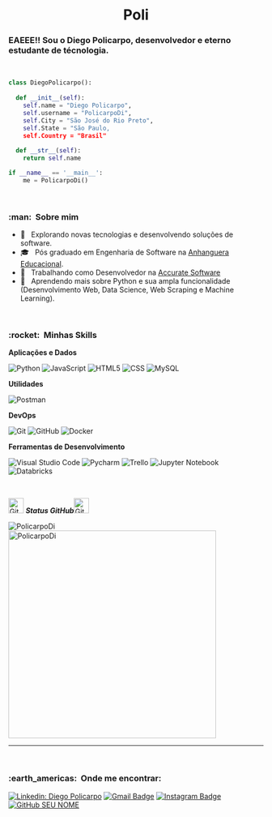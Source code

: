 <h1 align="center">
  <b>Poli</b>
</h1>
<h3>EAEEE!! Sou o Diego Policarpo, desenvolvedor e eterno estudante de técnologia. </h3>
<br>

<p>

```python
class DiegoPolicarpo():
    
  def __init__(self):
    self.name = "Diego Policarpo",
    self.username = "PolicarpoDi",
    self.City = "São José do Rio Preto",
    self.State = "São Paulo,
    self.Country = "Brasil"
  
  def __str__(self):
    return self.name

if __name__ == '__main__':
    me = PolicarpoDi()
```

<br/>

<h3> :man: &nbsp;Sobre mim </h3>

- 🤔 &nbsp; Explorando novas tecnologias e desenvolvendo soluções de software.
- 🎓 &nbsp; Pós graduado em Engenharia de Software na <a href="https://www.anhanguera.com/">Anhanguera Educacional</a>.
- 💼 &nbsp; Trabalhando como Desenvolvedor na <a href="https://accurate.com.br/">Accurate Software</a>
- 🌱 &nbsp; Aprendendo mais sobre Python e sua ampla funcionalidade (Desenvolvimento Web, Data Science, Web Scraping e Machine Learning).

<br/>

<h3> :rocket: &nbsp;Minhas Skills </h3>

**Aplicações e Dados**

  ![Python](https://img.shields.io/badge/-Python-333333?style=flat&logo=Python)
  ![JavaScript](https://img.shields.io/badge/-JavaScript-333333?style=flat&logo=javascript)
  ![HTML5](https://img.shields.io/badge/-HTML5-333333?style=flat&logo=HTML5)
  ![CSS](https://img.shields.io/badge/-CSS-333333?style=flat&logo=CSS3&logoColor=1572B6)
  ![MySQL](https://img.shields.io/badge/-MySQL-333333?style=flat&logo=mysql)

**Utilidades**

  ![Postman](https://img.shields.io/badge/-Postman-333333?style=flat&logo=postman)

**DevOps**

  ![Git](https://img.shields.io/badge/-Git-333333?style=flat&logo=git)
  ![GitHub](https://img.shields.io/badge/-GitHub-333333?style=flat&logo=github)
  ![Docker](https://img.shields.io/badge/-Docker-333333?style=flat&logo=docker)

**Ferramentas de Desenvolvimento**

  ![Visual Studio Code](https://img.shields.io/badge/-Visual%20Studio%20Code-333333?style=flat&logo=visual-studio-code&logoColor=007ACC)
  ![Pycharm](https://img.shields.io/badge/-Pycharm-333333?style=flat&logo=pycharm-ide&logoColor=2C2255)
  ![Trello](https://img.shields.io/badge/-Trello-333333?style=flat&logo=trello&logoColor=007ACC)
  ![Jupyter Notebook](https://img.shields.io/badge/-Jupyter%20Notebook-333333?style=flat&logo=jupternotebook&logoColor=007ACC)
  ![Databricks](https://img.shields.io/badge/-Databricks-333333?style=flat&logo=jupternotebook&logoColor=007ACC)

<br/>

<p align="left">
    <img src="https://media.giphy.com/media/8UHRm5oY4k4FDxq5QG/giphy.gif" width="30px" alt="GitHub-Status"/>&nbsp;<i><b>Status GitHub</b></i><img src="https://media.giphy.com/media/8UHRm5oY4k4FDxq5QG/giphy.gif" width="30px" alt="GitHub-Status"/></p>
<p><img align="left" src="https://github-readme-stats.vercel.app/api/top-langs?username=PolicarpoDi&show_icons=true&locale=pt-br&layout=compact" alt="PolicarpoDi" /></p>

<p>&nbsp;<img align="center" src="https://github-readme-stats.vercel.app/api?username=PolicarpoDi&show_icons=true&locale=pt-br" alt="PolicarpoDi" width="410" /></p>

<hr>

</br>

<h3> :earth_americas: &nbsp;Onde me encontrar: </h3> 

[![Linkedin: Diego Policarpo](https://img.shields.io/badge/-Linkedin-blue?style=flat-square&logo=Linkedin&logoColor=white&link=LINK-DO-SEU-LINKEDIN)](https://www.linkedin.com/in/diego-policarpo-49635089/)
[![Gmail Badge](https://img.shields.io/badge/-Gmail-FF0000?style=flat-square&labelColor=FF0000&logo=gmail&logoColor=white&link=LINK-DO-SEU-EMAIL)](policarpodamae@gmail.com)
[![Instagram Badge](https://img.shields.io/badge/-Instagram-DF0174?style=flat-square&labelColor=DF0174&logo=instagram&logoColor=white&link=LINK-DO-SEU-INSTAGRAM)](@eu_policarpo)
[![GitHub SEU NOME]( https://img.shields.io/github/followers/VanessaSwerts?label=follow&style=social)](https://github.com/PolicarpoDi)

